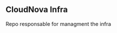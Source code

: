 <!-- BEGIN_TF_DOCS -->
## CloudNova Infra
Repo responsable for managment the infra












  
<!-- END_TF_DOCS -->